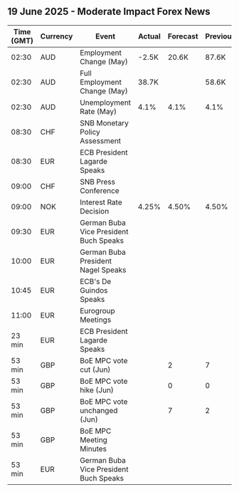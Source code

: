 ## 19 June 2025 - Moderate Impact Forex News

| Time (GMT) | Currency | Event | Actual | Forecast | Previous |
|------|----------|-------|--------|----------|----------|
| 02:30 | AUD | Employment Change (May) | -2.5K | 20.6K | 87.6K |
| 02:30 | AUD | Full Employment Change (May) | 38.7K |  | 58.6K |
| 02:30 | AUD | Unemployment Rate (May) | 4.1% | 4.1% | 4.1% |
| 08:30 | CHF | SNB Monetary Policy Assessment |  |  |  |
| 08:30 | EUR | ECB President Lagarde Speaks |  |  |  |
| 09:00 | CHF | SNB Press Conference |  |  |  |
| 09:00 | NOK | Interest Rate Decision | 4.25% | 4.50% | 4.50% |
| 09:30 | EUR | German Buba Vice President Buch Speaks |  |  |  |
| 10:00 | EUR | German Buba President Nagel Speaks |  |  |  |
| 10:45 | EUR | ECB's De Guindos Speaks |  |  |  |
| 11:00 | EUR | Eurogroup Meetings |  |  |  |
| 23 min | EUR | ECB President Lagarde Speaks |  |  |  |
| 53 min | GBP | BoE MPC vote cut (Jun) |  | 2 | 7 |
| 53 min | GBP | BoE MPC vote hike (Jun) |  | 0 | 0 |
| 53 min | GBP | BoE MPC vote unchanged (Jun) |  | 7 | 2 |
| 53 min | GBP | BoE MPC Meeting Minutes |  |  |  |
| 53 min | EUR | German Buba Vice President Buch Speaks |  |  |  |
